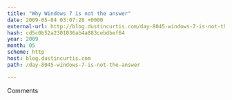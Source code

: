```yaml
---
title: "Why Windows 7 is not the answer"
date: 2009-05-04 03:07:28 +0000
external-url: http://blog.dustincurtis.com/day-8045-windows-7-is-not-the-answer
hash: cd5c0b52a2301036ab4a883cebdbef64
year: 2009
month: 05
scheme: http
host: blog.dustincurtis.com
path: /day-8045-windows-7-is-not-the-answer

---
```


Comments
